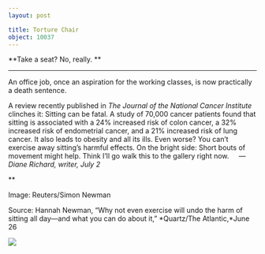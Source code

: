 ```yaml
---
layout: post

title: Torture Chair
object: 10037
---
```

**Take a seat? No, really. **

****

An office job, once an aspiration for the working classes, is now practically a death sentence.

A review recently published in *The Journal of the National Cancer Institute* clinches it: Sitting can be fatal. A study of 70,000 cancer patients found that sitting is associated with a 24% increased risk of colon cancer, a 32% increased risk of endometrial cancer, and a 21% increased risk of lung cancer. It also leads to obesity and all its ills. Even worse? You can’t exercise away sitting’s harmful effects. On the bright side: Short bouts of movement might help. Think I’ll go walk this to the gallery right now.     *—Diane Richard, writer, July 2*

**

Image: Reuters/Simon Newman 

Source: Hannah Newman, “Why not even exercise will undo the harm of sitting all day—and what you can do about it,” *Quartz/The Atlantic,*June 26

![]({{siteurl.base}}/images/14-07-02_99.62.1_TortureChairEDIT-1.png)

